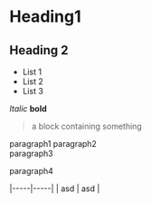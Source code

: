 # Heading1
## Heading 2

* List 1
* List 2
* List 3

_Italic_
__bold__

> a block containing something

paragraph1
paragraph2  
paragraph3

paragraph4   

|-----|-----|
| asd | asd |
